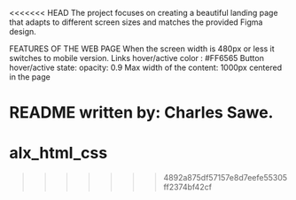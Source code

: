 <<<<<<< HEAD
The project focuses on creating a beautiful landing page that adapts to different screen sizes and matches the provided Figma design.

FEATURES OF THE WEB PAGE
When the screen width is 480px or less it switches to mobile version.
Links hover/active color : #FF6565
Button hover/active state: opacity: 0.9
Max width of the content: 1000px centered in the page

README written by: Charles Sawe.
=======
# alx_html_css
>>>>>>> 4892a875df57157e8d7eefe55305ff2374bf42cf
